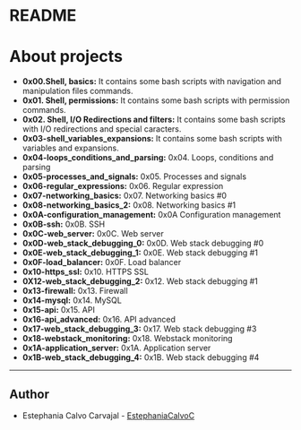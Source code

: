 # README

# About projects

- **0x00.Shell, basics:** It contains some bash scripts with navigation and manipulation files commands.
- **0x01. Shell, permissions:** It contains some bash scripts with permission commands.
- **0x02. Shell, I/O Redirections and filters:** It contains some bash scripts with I/O redirections and special caracters.
- **0x03-shell_variables_expansions:** It contains some bash scripts with variables and expansions.
- **0x04-loops_conditions_and_parsing:** 0x04. Loops, conditions and parsing
- **0x05-processes_and_signals:** 0x05. Processes and signals
- **0x06-regular_expressions:** 0x06. Regular expression
- **0x07-networking_basics:** 0x07. Networking basics #0
- **0x08-networking_basics_2:** 0x08. Networking basics #1
- **0x0A-configuration_management:** 0x0A Configuration management
- **0x0B-ssh:** 0x0B. SSH
- **0x0C-web_server:** 0x0C. Web server
- **0x0D-web_stack_debugging_0:** 0x0D. Web stack debugging #0
- **0x0E-web_stack_debugging_1:** 0x0E. Web stack debugging #1
- **0x0F-load_balancer:** 0x0F. Load balancer
- **0x10-https_ssl:** 0x10. HTTPS SSL
- **0X12-web_stack_debugging_2:** 0x12. Web stack debugging #1
- **0x13-firewall:** 0x13. Firewall
- **0x14-mysql:** 0x14. MySQL
- **0x15-api:** 0x15. API
- **0x16-api_advanced:** 0x16. API advanced
- **0x17-web_stack_debugging_3:** 0x17. Web stack debugging #3
- **0x18-webstack_monitoring:** 0x18. Webstack monitoring
- **0x1A-application_server:** 0x1A. Application server
- **0x1B-web_stack_debugging_4:** 0x1B. Web stack debugging #4

---

## Author

- Estephania Calvo Carvajal - [EstephaniaCalvoC](https://github.com/EstephaniaCalvoC/)
